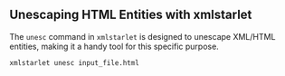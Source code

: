 ## Unescaping HTML Entities with xmlstarlet

The `unesc` command in `xmlstarlet` is designed to unescape XML/HTML entities, making it a handy tool for this specific purpose.
```bash
xmlstarlet unesc input_file.html
```
